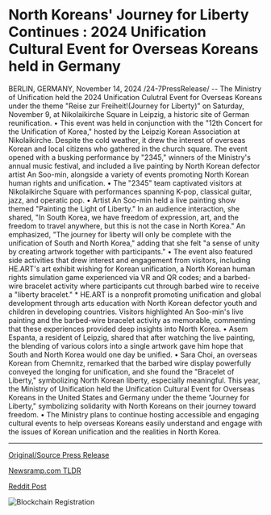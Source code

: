 # North Koreans' Journey for Liberty Continues : 2024 Unification Cultural Event for Overseas Koreans held in Germany

BERLIN, GERMANY, November 14, 2024 /24-7PressRelease/ -- The Ministry of Unification held the 2024 Unification Culutral Event for Overseas Koreans under the theme "Reise zur Freiheit!(Journey for Liberty)" on Saturday, November 9, at Nikolaikirche Square in Leipzig, a historic site of German reunification.  • This event was held in conjunction with the "12th Concert for the Unification of Korea," hosted by the Leipzig Korean Association at Nikolaikirche. Despite the cold weather, it drew the interest of overseas Korean and local citizens who gathered in the church square.  The event opened with a busking performance by "2345," winners of the Ministry's annual music festival, and included a live painting by North Korean defector artist An Soo-min, alongside a variety of events promoting North Korean human rights and unification.  • The "2345" team captivated visitors at Nikolaikirche Square with performances spanning K-pop, classical guitar, jazz, and operatic pop.  • Artist An Soo-min held a live painting show themed "Painting the Light of Liberty." In an audience interaction, she shared, "In South Korea, we have freedom of expression, art, and the freedom to travel anywhere, but this is not the case in North Korea." An emphasized, "The journey for liberty will only be complete with the unification of South and North Korea," adding that she felt "a sense of unity by creating artwork together with participants."  • The event also featured side activities that drew interest and engagement from visitors, including HE.ART's art exhibit wishing for Korean unification, a North Korean human rights simulation game experienced via VR and QR codes; and a barbed-wire bracelet activity where participants cut through barbed wire to receive a "liberty bracelet."  * HE.ART is a nonprofit promoting unification and global development through arts education with North Korean defector youth and children in developing countries.  Visitors highlighted An Soo-min's live painting and the barbed-wire bracelet activity as memorable, commenting that these experiences provided deep insights into North Korea.  • Asem Espanta, a resident of Leipzig, shared that after watching the live painting, the blending of various colors into a single artwork gave him hope that South and North Korea would one day be unified.  • Sara Choi, an overseas Korean from Chemnitz, remarked that the barbed wire display powerfully conveyed the longing for unification, and she found the "Bracelet of Liberty," symbolizing North Korean liberty, especially meaningful.  This year, the Ministry of Unification held the Unification Cultural Event for Overseas Koreans in the United States and Germany under the theme "Journey for Liberty," symbolizing solidarity with North Koreans on their journey toward freedom.  • The Ministry plans to continue hosting accessible and engaging cultural events to help overseas Koreans easily understand and engage with the issues of Korean unification and the realities in North Korea. 

---

[Original/Source Press Release](https://www.24-7pressrelease.com/press-release/516158/north-koreans-journey-for-liberty-continues-2024-unification-cultural-event-for-overseas-koreans-held-in-germany)
                    

[Newsramp.com TLDR](https://newsramp.com/curated-news/ministry-of-unification-hosts-2024-unification-cultural-event-for-overseas-koreans-in-leipzig/4bbfe52edaa48acb01b7b1cad758ad7e) 

 



[Reddit Post](https://www.reddit.com/r/newsramp/comments/1gr06c6/ministry_of_unification_hosts_2024_unification/) 



![Blockchain Registration](https://cdn.newsramp.app/24-7PressRelease/qrcode/2411/14/jazzANa_.webp)